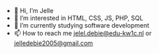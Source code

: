 - 👋 Hi, I’m Jelle
- 👀 I’m interested in HTML, CSS, JS, PHP, SQL
- 🌱 I’m currently studying software development
- 📫 How to reach me jelel.debie@edu-kw1c.nl or jelledebie2005@gmail.com

